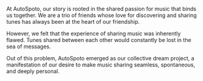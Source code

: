 At AutoSpoto, our story is rooted in the shared passion for music that binds us together. We are a trio of friends whose love for discovering and sharing tunes has always been at the heart of our friendship.

However, we felt that the experience of sharing music was inherently flawed. Tunes shared between each other would constantly be lost in the sea of messages.

Out of this problem, AutoSpoto emerged as our collective dream project, a manifestation of our desire to make music sharing seamless, spontaneous, and deeply personal.
